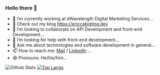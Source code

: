 ### Hello there 👋 ###
- 🔭 I’m currently working at eWavelength Digital Marketing Services...
- 🌱 Check out my blog https://ericcabigting.dev
- 👯 I’m looking to collaborate on API Development and front-end Development...
- 🤔 I’m looking for help with front-end development...
- 💬 Ask me about technologies and software development in general...
- 📫 How to reach me: [Mail](mailto:ericcabigting@outlook.com) / [LinkedIn](https://www.linkedin.com/in/ecabigting/) ...
- 😄 Pronouns: He/his/him...

![Github Stats](https://github-readme-stats.vercel.app/api?username=ecabigting&theme=merko&show_icons=true&layout=compact)
[![Top Langs](https://github-readme-stats.vercel.app/api/top-langs/?username=ecabigting&theme=merko&layout=compact)](https://github.com/ecabigting/ecabigting)
